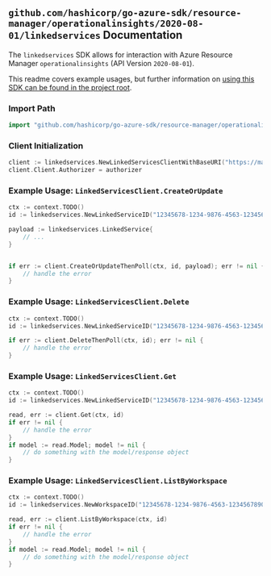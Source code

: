
## `github.com/hashicorp/go-azure-sdk/resource-manager/operationalinsights/2020-08-01/linkedservices` Documentation

The `linkedservices` SDK allows for interaction with Azure Resource Manager `operationalinsights` (API Version `2020-08-01`).

This readme covers example usages, but further information on [using this SDK can be found in the project root](https://github.com/hashicorp/go-azure-sdk/tree/main/docs).

### Import Path

```go
import "github.com/hashicorp/go-azure-sdk/resource-manager/operationalinsights/2020-08-01/linkedservices"
```


### Client Initialization

```go
client := linkedservices.NewLinkedServicesClientWithBaseURI("https://management.azure.com")
client.Client.Authorizer = authorizer
```


### Example Usage: `LinkedServicesClient.CreateOrUpdate`

```go
ctx := context.TODO()
id := linkedservices.NewLinkedServiceID("12345678-1234-9876-4563-123456789012", "example-resource-group", "workspaceValue", "linkedServiceValue")

payload := linkedservices.LinkedService{
	// ...
}


if err := client.CreateOrUpdateThenPoll(ctx, id, payload); err != nil {
	// handle the error
}
```


### Example Usage: `LinkedServicesClient.Delete`

```go
ctx := context.TODO()
id := linkedservices.NewLinkedServiceID("12345678-1234-9876-4563-123456789012", "example-resource-group", "workspaceValue", "linkedServiceValue")

if err := client.DeleteThenPoll(ctx, id); err != nil {
	// handle the error
}
```


### Example Usage: `LinkedServicesClient.Get`

```go
ctx := context.TODO()
id := linkedservices.NewLinkedServiceID("12345678-1234-9876-4563-123456789012", "example-resource-group", "workspaceValue", "linkedServiceValue")

read, err := client.Get(ctx, id)
if err != nil {
	// handle the error
}
if model := read.Model; model != nil {
	// do something with the model/response object
}
```


### Example Usage: `LinkedServicesClient.ListByWorkspace`

```go
ctx := context.TODO()
id := linkedservices.NewWorkspaceID("12345678-1234-9876-4563-123456789012", "example-resource-group", "workspaceValue")

read, err := client.ListByWorkspace(ctx, id)
if err != nil {
	// handle the error
}
if model := read.Model; model != nil {
	// do something with the model/response object
}
```
